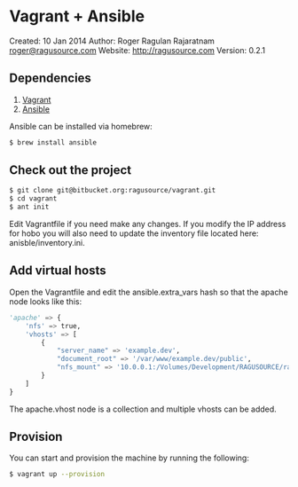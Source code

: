 # Vagrant + Ansible
Created: 10 Jan 2014
Author:  Roger Ragulan Rajaratnam <roger@ragusource.com>
Website: http://ragusource.com
Version: 0.2.1

## Dependencies

1. [Vagrant](http://vagrantup.com/)
2. [Ansible](http://ansible.com/)

Ansible can be installed via homebrew:

```bash
$ brew install ansible
```

## Check out the project

```bash
$ git clone git@bitbucket.org:ragusource/vagrant.git
$ cd vagrant
$ ant init
```

Edit Vagrantfile if you need make any changes. If you modify the IP address for hobo you will also need to update the
inventory file located here: anisble/inventory.ini.

## Add virtual hosts

Open the Vagrantfile and edit the ansible.extra_vars hash so that the apache node looks like this:

```python
'apache' => {
    'nfs' => true,
    'vhosts' => [
        {
            "server_name" => 'example.dev',
            "document_root" => '/var/www/example.dev/public',
            "nfs_mount" => '10.0.0.1:/Volumes/Development/RAGUSOURCE/ragusource-web'
        }
    ]
}
```

The apache.vhost node is a collection and multiple vhosts can be added.

## Provision

You can start and provision the machine by running the following:

```bash
$ vagrant up --provision
```
